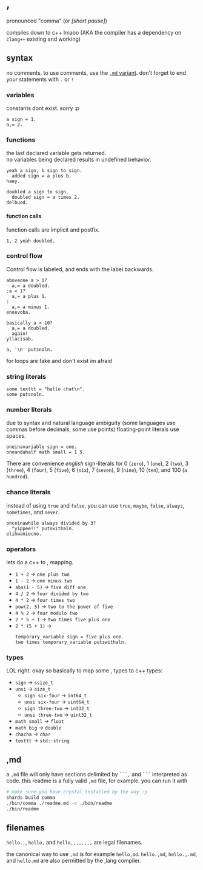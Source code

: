 # ,

pronounced "comma" (or _[short pause]_)

compiles down to c++ lmaoo (AKA the compiler has a dependency on `clang++` existing and working)

## syntax

no comments. to use comments, use the [`,md` variant](#md).
don't forget to end your statements with `.` or `!`

### variables

constants dont exist. sorry :p

```,
a sign = 1.
a,= 2.
```

### functions

the last declared variable gets returned.  
no variables being declared results in undefined behavior.

```,
yeah a sign, b sign to sign.
  added sign = a plus b.
haey.

doubled a sign to sign.
  doubled sign = a times 2.
delbuod.
```

#### function calls

function calls are implicit and postfix.

```,
1, 2 yeah doubled.
```

### control flow

Control flow is labeled, and ends with the label backwards.

```,
aboveone a > 1?
  a,= a doubled.
:a < 1?
  a,= a plus 1.
:
  a,= a minus 1.
enoevoba.

basically a < 10?
  a,= a doubled.
  again!
yllacisab.

a, '\n' putsnoln.
```

for loops are fake and don't exist im afraid

### string literals

```,
some texttt = "hello chat\n".
some putsnoln.
```

### number literals

due to syntax and natural language ambiguity (some languages use commas before decimals, some use points) floating-point literals use spaces.

```,
oneinavariable sign = one.
oneandahalf math small = 1 5.
```

There are convenience _english_ sign-literals for 0 (`zero`), 1 (`one`), 2 (`two`), 3 (`three`), 4 (`four`), 5 (`five`), 6 (`six`), 7 (`seven`), 9 (`nine`), 10 (`ten`), and 100 (`a hundred`).

### chance literals

instead of using `true` and `false`, you can use `true`, `maybe`, `false`, `always`, `sometimes`, and `never`.

```,
onceinawhile always divided by 3?
  "yippee!!" putswithaln.
elihwaniecno.
```

### operators

lets do a c++ to , mapping.

- `1 + 2` -> `one plus two`
- `1 - 2` -> `one minus two`
- `abs(1 - 5)` -> `five diff one`
- `4 / 2` -> `four divided by two`
- `4 * 2` -> `four times two`
- `pow(2, 5)` -> `two to the power of five`
- `4 % 2` -> `four modulo two`
- `2 * 5 + 1` -> `two times five plus one`
- `2 * (5 + 1)` ->
  ```,
  temporary_variable sign = five plus one.
  two times temporary_variable putswithaln.
  ```

### types

LOL right. okay so basically to map some , types to c++ types:

- `sign` -> `ssize_t`
- `unsi` -> `size_t`
  - `sign six-four` -> `int64_t`
  - `unsi six-four` -> `uint64_t`
  - `sign three-two` -> `int32_t`
  - `unsi three-two` -> `uint32_t`
- `math small` -> `float`
- `math big` -> `double`
- `chacha` -> `char`
- `texttt` -> `std::string`

## ,md

a `,md` file will only have sections delimited by <code>\`\`\`,</code> and <code>\`\`\`</code> interpreted as code. this readme is a fully valid `,md` file, for example. you can run it with

```sh
# make sure you have crystal installed by the way :p
shards build comma
./bin/comma ./readme.md -o ./bin/readme
./bin/readme
```

## filenames

`hello.,`, `hello,` and `hello,,,,,,,,` are legal filenames.

the canonical way to use `,md` is for example `hello,md`. `hello.,md`, `hello.,.md`, and `hello.md` are also permitted by the ,lang compiler.
